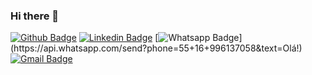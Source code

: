 ### Hi there 👋
[![Github Badge](https://img.shields.io/badge/-Github-000?style=flat-square&logo=Github&logoColor=white&link=https://github.com/lorenecarniel)](https://github.com/lorenecarniel)
[![Linkedin Badge](https://img.shields.io/badge/-LinkedIn-blue?style=flat-square&logo=Linkedin&logoColor=white&link=https://www.linkedin.com/in/lorenecarniel/)](https://www.linkedin.com/in/lorenecarniel/)
[![Whatsapp Badge](https://img.shields.io/badge/-Whatsapp-4CA143?style=flat-square&labelColor=4CA143&logo=whatsapp&logoColor=white&link=https://api.whatsapp.com/send?phone=55+16+996137058&text=Olá!)](https://api.whatsapp.com/send?phone=55+16+996137058&text=Olá!)
[![Gmail Badge](https://img.shields.io/badge/-Gmail-c14438?style=flat-square&logo=Gmail&logoColor=white&link=mailto:lorene.carniel@gmail.com)](mailto:lorene.carniel@gmail.com)

<!--
**lorenecarniel/lorenecarniel** is a ✨ _special_ ✨ repository because its `README.md` (this file) appears on your GitHub profile.

Here are some ideas to get you started:

- 🔭 I’m currently working on ...
- 🌱 I’m currently learning ...
- 👯 I’m looking to collaborate on ...
- 🤔 I’m looking for help with ...
- 💬 Ask me about ...
- 📫 How to reach me: ...
- 😄 Pronouns: ...
- ⚡ Fun fact: ...
-->

